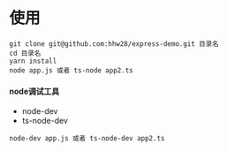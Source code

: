 # 使用

```
git clone git@github.com:hhw28/express-demo.git 目录名
cd 目录名
yarn install
node app.js 或者 ts-node app2.ts
```

#### node调试工具

- node-dev
- ts-node-dev

```
node-dev app.js 或者 ts-node-dev app2.ts
```

